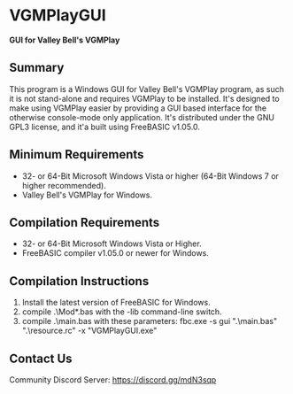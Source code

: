# VGMPlayGUI
**GUI for Valley Bell's VGMPlay**

## Summary
  
  This program is a Windows GUI for Valley Bell's VGMPlay program, as such it is not stand-alone and requires VGMPlay to be installed. It's designed to make using VGMPlay easier by providing a GUI based interface for the otherwise console-mode only application. It's distributed under the GNU GPL3 license, and it'a built using FreeBASIC v1.05.0.

## Minimum Requirements
  
  - 32- or 64-Bit Microsoft Windows Vista or higher (64-Bit Windows 7 or higher recommended).
  - Valley Bell's VGMPlay for Windows.

## Compilation Requirements
  
  - 32- or 64-Bit Microsoft Windows Vista or Higher.
  - FreeBASIC compiler v1.05.0 or newer for Windows.
  
## Compilation Instructions
  
  1. Install the latest version of FreeBASIC for Windows.
  2. compile .\Mod\*.bas with the -lib command-line switch.
  3. compile .\main.bas with these parameters:
    fbc.exe -s gui ".\main.bas" ".\resource.rc" -x "VGMPlayGUI.exe"

## Contact Us
  
  Community Discord Server: https://discord.gg/mdN3sqp
  
